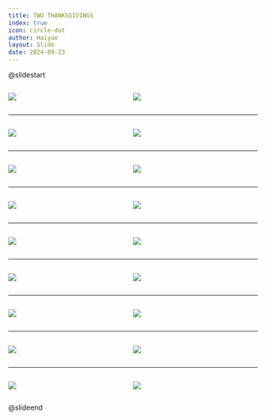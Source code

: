 ```yaml
---
title: TWO THANKSGIVINGS
index: true
icon: circle-dot
author: Haiyue
layout: Slide
date: 2024-09-23
---
```

 
@slidestart

<div style="display:flex">
<div style="flex:1">

![](https://raw.githubusercontent.com/yclord/reading/refs/heads/master/english/Level-L/TWO%20THANKSGIVINGS/001.webp)
</div>
<div style="flex:1">

![](https://raw.githubusercontent.com/yclord/reading/refs/heads/master/english/Level-L/TWO%20THANKSGIVINGS/002.webp)
</div>
</div>

---

<div style="display:flex">
<div style="flex:1">

![](https://raw.githubusercontent.com/yclord/reading/refs/heads/master/english/Level-L/TWO%20THANKSGIVINGS/003.webp)
</div>
<div style="flex:1">

![](https://raw.githubusercontent.com/yclord/reading/refs/heads/master/english/Level-L/TWO%20THANKSGIVINGS/004.webp)
</div>
</div>

---

<div style="display:flex">
<div style="flex:1">

![](https://raw.githubusercontent.com/yclord/reading/refs/heads/master/english/Level-L/TWO%20THANKSGIVINGS/005.webp)
</div>
<div style="flex:1">

![](https://raw.githubusercontent.com/yclord/reading/refs/heads/master/english/Level-L/TWO%20THANKSGIVINGS/006.webp)
</div>
</div>

---

<div style="display:flex">
<div style="flex:1">

![](https://raw.githubusercontent.com/yclord/reading/refs/heads/master/english/Level-L/TWO%20THANKSGIVINGS/007.webp)
</div>
<div style="flex:1">

![](https://raw.githubusercontent.com/yclord/reading/refs/heads/master/english/Level-L/TWO%20THANKSGIVINGS/008.webp)
</div>
</div>

---

<div style="display:flex">
<div style="flex:1">

![](https://raw.githubusercontent.com/yclord/reading/refs/heads/master/english/Level-L/TWO%20THANKSGIVINGS/009.webp)
</div>
<div style="flex:1">

![](https://raw.githubusercontent.com/yclord/reading/refs/heads/master/english/Level-L/TWO%20THANKSGIVINGS/010.webp)
</div>
</div>

---

<div style="display:flex">
<div style="flex:1">

![](https://raw.githubusercontent.com/yclord/reading/refs/heads/master/english/Level-L/TWO%20THANKSGIVINGS/011.webp)
</div>
<div style="flex:1">

![](https://raw.githubusercontent.com/yclord/reading/refs/heads/master/english/Level-L/TWO%20THANKSGIVINGS/012.webp)
</div>
</div>

---

<div style="display:flex">
<div style="flex:1">

![](https://raw.githubusercontent.com/yclord/reading/refs/heads/master/english/Level-L/TWO%20THANKSGIVINGS/013.webp)
</div>
<div style="flex:1">

![](https://raw.githubusercontent.com/yclord/reading/refs/heads/master/english/Level-L/TWO%20THANKSGIVINGS/014.webp)
</div>
</div>

---

<div style="display:flex">
<div style="flex:1">

![](https://raw.githubusercontent.com/yclord/reading/refs/heads/master/english/Level-L/TWO%20THANKSGIVINGS/015.webp)
</div>
<div style="flex:1">

![](https://raw.githubusercontent.com/yclord/reading/refs/heads/master/english/Level-L/TWO%20THANKSGIVINGS/016.webp)
</div>
</div>

---

<div style="display:flex">
<div style="flex:1">

![](https://raw.githubusercontent.com/yclord/reading/refs/heads/master/english/Level-L/TWO%20THANKSGIVINGS/017.webp)
</div>
<div style="flex:1">

![](https://raw.githubusercontent.com/yclord/reading/refs/heads/master/english/Level-L/TWO%20THANKSGIVINGS/018.webp)
</div>
</div>

@slideend
